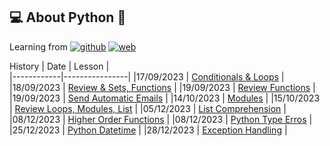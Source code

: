 ## 💻 About Python 🐍
Learning from [![github](https://img.shields.io/badge/github-%23013243.svg?logo=Github&logoColor=white)](https://github.com/Asabeneh/30-Days-Of-Python/)
[![web](https://img.shields.io/badge/thecleverprogrammer-%231257A6.svg?logo=thecleverprogrammer&logoColor=white)](https://thecleverprogrammer.com/2021/01/14/python-projects-with-source-code/)


History
|    Date     |     Lesson     |  
|------------|----------------|
|17/09/2023  | [Conditionals & Loops](https://github.com/PHQuyAn/Studying/blob/main/python/Day_1.ipynb)   |
|18/09/2023  | [Review & Sets, Functions](https://github.com/PHQuyAn/Studying/blob/main/python/Day_2.ipynb) |
|19/09/2023  | [Review Functions](https://github.com/PHQuyAn/Studying/blob/main/python/Day_3.ipynb) |
|19/09/2023  | [Send Automatic Emails](https://github.com/PHQuyAn/Studying/blob/main/python/python_project/Send%20Automatic%20Emails%20using%20Python.ipynb) |
|14/10/2023  | [Modules](https://github.com/PHQuyAn/Studying/blob/main/python/Day_4.ipynb) |
|15/10/2023  | [Review Loops, Modules, List](https://github.com/PHQuyAn/Studying/blob/main/python/Day_5.ipynb) |
|05/12/2023  | [List Comprehension](https://github.com/PHQuyAn/Studying/blob/main/python/Day_6.ipynb) |
|08/12/2023  | [Higher Order Functions](https://github.com/PHQuyAn/Studying/blob/main/python/Day_7.ipynb) |
|08/12/2023  | [Python Type Erros](https://github.com/PHQuyAn/Studying/blob/main/python/Day_8.ipynb) |
|25/12/2023  | [Python Datetime](https://github.com/PHQuyAn/Studying/blob/main/python/Day_9.ipynb) |
|28/12/2023  | [Exception Handling](https://github.com/PHQuyAn/Studying/blob/main/python/Day_10.ipynb) |
